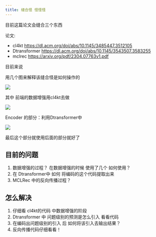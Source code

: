 ```yaml
---
title: 缝合怪 怪怪怪
---
```


目前这篇论文会缝合三个东西

论文:

- cl4kt https://dl.acm.org/doi/abs/10.1145/3485447.3512105
- Dtransformer https://dl.acm.org/doi/abs/10.1145/3543507.3583255
- mclrec  https://arxiv.org/pdf/2304.07763v1.pdf

目前来说 

用几个图来解释该缝合怪是如何操作的

![](https://pic.imgdb.cn/item/64cdaf7e1ddac507cc629bb9.png)

其中 前端的数据增强用cl4kt去做

![](https://pic.imgdb.cn/item/64cdaf7d1ddac507cc6291c0.png)

Encoder 的部分：利用Dtransformer中 

![](https://pic.imgdb.cn/item/64cdaf7e1ddac507cc629c60.png)

最后这个部分就使用后面的部分就好了

## 目前的问题

1. 数据增强的过程？ 在数据增强的时候 使用了几个 如何使用？
2. 在 Dtransformer中 如何 将编码的这个代码提取出来
3. MCLRec 中的反向传播过程？

## 怎么解决

1. 仔细看 cl4kt的代码 中数据增强的阶段
2. Dtransformer 中 问题级别的预测是怎么引入 看看代码
3. 在编码出问题级别的引入 后 如何将该引入去输出结果？
4. 反向传播代码仔细看看！